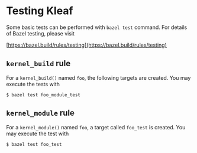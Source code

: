 # Testing Kleaf

Some basic tests can be performed with `bazel test` command. For details of
Bazel testing, please visit

[https://bazel.build/rules/testing](https://bazel.build/rules/testing)

## `kernel_build` rule

For a `kernel_build()` named `foo`, the following targets are created. You
may execute the tests with

```shell
$ bazel test foo_module_test
```

## `kernel_module` rule

For a `kernel_module()` named `foo`, a target called `foo_test` is created. You
may execute the test with

```shell
$ bazel test foo_test
```
